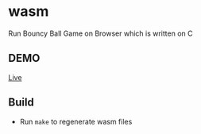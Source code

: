 # wasm
Run Bouncy Ball Game on Browser which is written on C

## DEMO
[Live](http://rabingaire.com.np/wasm/)

## Build
- Run `make` to regenerate wasm files
